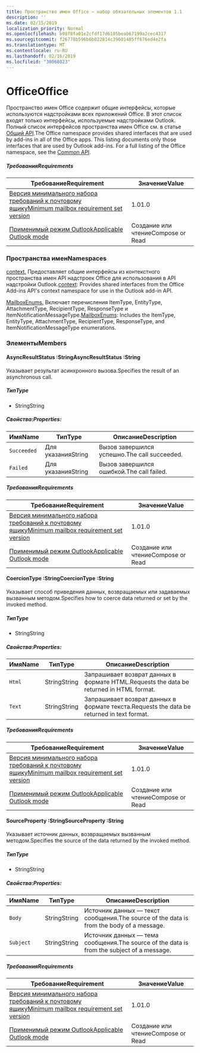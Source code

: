 ```yaml
---
title: Пространство имен Office — набор обязательных элементов 1.1
description: ''
ms.date: 02/15/2019
localization_priority: Normal
ms.openlocfilehash: b98f8fa01e2cfdf17d6105beab67199a2cec4317
ms.sourcegitcommit: f26778b596b6b022814c39601485ff676ed4e2fa
ms.translationtype: MT
ms.contentlocale: ru-RU
ms.lasthandoff: 02/16/2019
ms.locfileid: "30068023"
---
```

# <a name="office"></a><span data-ttu-id="eba9f-102">Office</span><span class="sxs-lookup"><span data-stu-id="eba9f-102">Office</span></span>

<span data-ttu-id="eba9f-p101">Пространство имен Office содержит общие интерфейсы, которые используются надстройками всех приложений Office. В этот список входят только интерфейсы, используемые надстройками Outlook. Полный список интерфейсов пространства имен Office см. в статье [Общий API](/javascript/api/office).</span><span class="sxs-lookup"><span data-stu-id="eba9f-p101">The Office namespace provides shared interfaces that are used by add-ins in all of the Office apps. This listing documents only those interfaces that are used by Outlook add-ins. For a full listing of the Office namespace, see the [Common API](/javascript/api/office).</span></span>

##### <a name="requirements"></a><span data-ttu-id="eba9f-105">Требования</span><span class="sxs-lookup"><span data-stu-id="eba9f-105">Requirements</span></span>

|<span data-ttu-id="eba9f-106">Требование</span><span class="sxs-lookup"><span data-stu-id="eba9f-106">Requirement</span></span>| <span data-ttu-id="eba9f-107">Значение</span><span class="sxs-lookup"><span data-stu-id="eba9f-107">Value</span></span>|
|---|---|
|[<span data-ttu-id="eba9f-108">Версия минимального набора требований к почтовому ящику</span><span class="sxs-lookup"><span data-stu-id="eba9f-108">Minimum mailbox requirement set version</span></span>](/office/dev/add-ins/reference/requirement-sets/outlook-api-requirement-sets)| <span data-ttu-id="eba9f-109">1.0</span><span class="sxs-lookup"><span data-stu-id="eba9f-109">1.0</span></span>|
|[<span data-ttu-id="eba9f-110">Применимый режим Outlook</span><span class="sxs-lookup"><span data-stu-id="eba9f-110">Applicable Outlook mode</span></span>](https://docs.microsoft.com/outlook/add-ins/#extension-points)| <span data-ttu-id="eba9f-111">Создание или чтение</span><span class="sxs-lookup"><span data-stu-id="eba9f-111">Compose or Read</span></span>|

### <a name="namespaces"></a><span data-ttu-id="eba9f-112">Пространства имен</span><span class="sxs-lookup"><span data-stu-id="eba9f-112">Namespaces</span></span>

<span data-ttu-id="eba9f-113">[context.](office.context.md) Предоставляет общие интерфейсы из контекстного пространства имен API надстроек Office для использования в API надстройки Outlook.</span><span class="sxs-lookup"><span data-stu-id="eba9f-113">[context](office.context.md): Provides shared interfaces from the Office Add-ins API's context namespace for use in the Outlook add-in API.</span></span>

<span data-ttu-id="eba9f-114">[MailboxEnums.](/javascript/api/outlook_1_1/office.mailboxenums.attachmenttype) Включает перечисления ItemType, EntityType, AttachmentType, RecipientType, ResponseType и ItemNotificationMessageType.</span><span class="sxs-lookup"><span data-stu-id="eba9f-114">[MailboxEnums](/javascript/api/outlook_1_1/office.mailboxenums.attachmenttype): Includes the ItemType, EntityType, AttachmentType, RecipientType, ResponseType, and ItemNotificationMessageType enumerations.</span></span>

### <a name="members"></a><span data-ttu-id="eba9f-115">Элементы</span><span class="sxs-lookup"><span data-stu-id="eba9f-115">Members</span></span>

####  <a name="asyncresultstatus-string"></a><span data-ttu-id="eba9f-116">AsyncResultStatus :String</span><span class="sxs-lookup"><span data-stu-id="eba9f-116">AsyncResultStatus :String</span></span>

<span data-ttu-id="eba9f-117">Указывает результат асинхронного вызова.</span><span class="sxs-lookup"><span data-stu-id="eba9f-117">Specifies the result of an asynchronous call.</span></span>

##### <a name="type"></a><span data-ttu-id="eba9f-118">Тип</span><span class="sxs-lookup"><span data-stu-id="eba9f-118">Type</span></span>

*   <span data-ttu-id="eba9f-119">String</span><span class="sxs-lookup"><span data-stu-id="eba9f-119">String</span></span>

##### <a name="properties"></a><span data-ttu-id="eba9f-120">Свойства:</span><span class="sxs-lookup"><span data-stu-id="eba9f-120">Properties:</span></span>

|<span data-ttu-id="eba9f-121">Имя</span><span class="sxs-lookup"><span data-stu-id="eba9f-121">Name</span></span>| <span data-ttu-id="eba9f-122">Тип</span><span class="sxs-lookup"><span data-stu-id="eba9f-122">Type</span></span>| <span data-ttu-id="eba9f-123">Описание</span><span class="sxs-lookup"><span data-stu-id="eba9f-123">Description</span></span>|
|---|---|---|
|`Succeeded`| <span data-ttu-id="eba9f-124">Для указания</span><span class="sxs-lookup"><span data-stu-id="eba9f-124">String</span></span>|<span data-ttu-id="eba9f-125">Вызов завершился успешно.</span><span class="sxs-lookup"><span data-stu-id="eba9f-125">The call succeeded.</span></span>|
|`Failed`| <span data-ttu-id="eba9f-126">Для указания</span><span class="sxs-lookup"><span data-stu-id="eba9f-126">String</span></span>|<span data-ttu-id="eba9f-127">Вызов завершился ошибкой.</span><span class="sxs-lookup"><span data-stu-id="eba9f-127">The call failed.</span></span>|

##### <a name="requirements"></a><span data-ttu-id="eba9f-128">Требования</span><span class="sxs-lookup"><span data-stu-id="eba9f-128">Requirements</span></span>

|<span data-ttu-id="eba9f-129">Требование</span><span class="sxs-lookup"><span data-stu-id="eba9f-129">Requirement</span></span>| <span data-ttu-id="eba9f-130">Значение</span><span class="sxs-lookup"><span data-stu-id="eba9f-130">Value</span></span>|
|---|---|
|[<span data-ttu-id="eba9f-131">Версия минимального набора требований к почтовому ящику</span><span class="sxs-lookup"><span data-stu-id="eba9f-131">Minimum mailbox requirement set version</span></span>](/office/dev/add-ins/reference/requirement-sets/outlook-api-requirement-sets)| <span data-ttu-id="eba9f-132">1.0</span><span class="sxs-lookup"><span data-stu-id="eba9f-132">1.0</span></span>|
|[<span data-ttu-id="eba9f-133">Применимый режим Outlook</span><span class="sxs-lookup"><span data-stu-id="eba9f-133">Applicable Outlook mode</span></span>](https://docs.microsoft.com/outlook/add-ins/#extension-points)| <span data-ttu-id="eba9f-134">Создание или чтение</span><span class="sxs-lookup"><span data-stu-id="eba9f-134">Compose or Read</span></span>|

####  <a name="coerciontype-string"></a><span data-ttu-id="eba9f-135">CoercionType :String</span><span class="sxs-lookup"><span data-stu-id="eba9f-135">CoercionType :String</span></span>

<span data-ttu-id="eba9f-136">Указывает способ приведения данных, возвращаемых или задаваемых вызванным методом.</span><span class="sxs-lookup"><span data-stu-id="eba9f-136">Specifies how to coerce data returned or set by the invoked method.</span></span>

##### <a name="type"></a><span data-ttu-id="eba9f-137">Тип</span><span class="sxs-lookup"><span data-stu-id="eba9f-137">Type</span></span>

*   <span data-ttu-id="eba9f-138">String</span><span class="sxs-lookup"><span data-stu-id="eba9f-138">String</span></span>

##### <a name="properties"></a><span data-ttu-id="eba9f-139">Свойства:</span><span class="sxs-lookup"><span data-stu-id="eba9f-139">Properties:</span></span>

|<span data-ttu-id="eba9f-140">Имя</span><span class="sxs-lookup"><span data-stu-id="eba9f-140">Name</span></span>| <span data-ttu-id="eba9f-141">Тип</span><span class="sxs-lookup"><span data-stu-id="eba9f-141">Type</span></span>| <span data-ttu-id="eba9f-142">Описание</span><span class="sxs-lookup"><span data-stu-id="eba9f-142">Description</span></span>|
|---|---|---|
|`Html`| <span data-ttu-id="eba9f-143">String</span><span class="sxs-lookup"><span data-stu-id="eba9f-143">String</span></span>|<span data-ttu-id="eba9f-144">Запрашивает возврат данных в формате HTML.</span><span class="sxs-lookup"><span data-stu-id="eba9f-144">Requests the data be returned in HTML format.</span></span>|
|`Text`| <span data-ttu-id="eba9f-145">String</span><span class="sxs-lookup"><span data-stu-id="eba9f-145">String</span></span>|<span data-ttu-id="eba9f-146">Запрашивает возврат данных в формате текста.</span><span class="sxs-lookup"><span data-stu-id="eba9f-146">Requests the data be returned in text format.</span></span>|

##### <a name="requirements"></a><span data-ttu-id="eba9f-147">Требования</span><span class="sxs-lookup"><span data-stu-id="eba9f-147">Requirements</span></span>

|<span data-ttu-id="eba9f-148">Требование</span><span class="sxs-lookup"><span data-stu-id="eba9f-148">Requirement</span></span>| <span data-ttu-id="eba9f-149">Значение</span><span class="sxs-lookup"><span data-stu-id="eba9f-149">Value</span></span>|
|---|---|
|[<span data-ttu-id="eba9f-150">Версия минимального набора требований к почтовому ящику</span><span class="sxs-lookup"><span data-stu-id="eba9f-150">Minimum mailbox requirement set version</span></span>](/office/dev/add-ins/reference/requirement-sets/outlook-api-requirement-sets)| <span data-ttu-id="eba9f-151">1.0</span><span class="sxs-lookup"><span data-stu-id="eba9f-151">1.0</span></span>|
|[<span data-ttu-id="eba9f-152">Применимый режим Outlook</span><span class="sxs-lookup"><span data-stu-id="eba9f-152">Applicable Outlook mode</span></span>](https://docs.microsoft.com/outlook/add-ins/#extension-points)| <span data-ttu-id="eba9f-153">Создание или чтение</span><span class="sxs-lookup"><span data-stu-id="eba9f-153">Compose or Read</span></span>|

####  <a name="sourceproperty-string"></a><span data-ttu-id="eba9f-154">SourceProperty :String</span><span class="sxs-lookup"><span data-stu-id="eba9f-154">SourceProperty :String</span></span>

<span data-ttu-id="eba9f-155">Указывает источник данных, возвращаемых вызванным методом.</span><span class="sxs-lookup"><span data-stu-id="eba9f-155">Specifies the source of the data returned by the invoked method.</span></span>

##### <a name="type"></a><span data-ttu-id="eba9f-156">Тип</span><span class="sxs-lookup"><span data-stu-id="eba9f-156">Type</span></span>

*   <span data-ttu-id="eba9f-157">String</span><span class="sxs-lookup"><span data-stu-id="eba9f-157">String</span></span>

##### <a name="properties"></a><span data-ttu-id="eba9f-158">Свойства:</span><span class="sxs-lookup"><span data-stu-id="eba9f-158">Properties:</span></span>

|<span data-ttu-id="eba9f-159">Имя</span><span class="sxs-lookup"><span data-stu-id="eba9f-159">Name</span></span>| <span data-ttu-id="eba9f-160">Тип</span><span class="sxs-lookup"><span data-stu-id="eba9f-160">Type</span></span>| <span data-ttu-id="eba9f-161">Описание</span><span class="sxs-lookup"><span data-stu-id="eba9f-161">Description</span></span>|
|---|---|---|
|`Body`| <span data-ttu-id="eba9f-162">String</span><span class="sxs-lookup"><span data-stu-id="eba9f-162">String</span></span>|<span data-ttu-id="eba9f-163">Источник данных — текст сообщения.</span><span class="sxs-lookup"><span data-stu-id="eba9f-163">The source of the data is from the body of a message.</span></span>|
|`Subject`| <span data-ttu-id="eba9f-164">String</span><span class="sxs-lookup"><span data-stu-id="eba9f-164">String</span></span>|<span data-ttu-id="eba9f-165">Источник данных — тема сообщения.</span><span class="sxs-lookup"><span data-stu-id="eba9f-165">The source of the data is from the subject of a message.</span></span>|

##### <a name="requirements"></a><span data-ttu-id="eba9f-166">Требования</span><span class="sxs-lookup"><span data-stu-id="eba9f-166">Requirements</span></span>

|<span data-ttu-id="eba9f-167">Требование</span><span class="sxs-lookup"><span data-stu-id="eba9f-167">Requirement</span></span>| <span data-ttu-id="eba9f-168">Значение</span><span class="sxs-lookup"><span data-stu-id="eba9f-168">Value</span></span>|
|---|---|
|[<span data-ttu-id="eba9f-169">Версия минимального набора требований к почтовому ящику</span><span class="sxs-lookup"><span data-stu-id="eba9f-169">Minimum mailbox requirement set version</span></span>](/office/dev/add-ins/reference/requirement-sets/outlook-api-requirement-sets)| <span data-ttu-id="eba9f-170">1.0</span><span class="sxs-lookup"><span data-stu-id="eba9f-170">1.0</span></span>|
|[<span data-ttu-id="eba9f-171">Применимый режим Outlook</span><span class="sxs-lookup"><span data-stu-id="eba9f-171">Applicable Outlook mode</span></span>](https://docs.microsoft.com/outlook/add-ins/#extension-points)| <span data-ttu-id="eba9f-172">Создание или чтение</span><span class="sxs-lookup"><span data-stu-id="eba9f-172">Compose or Read</span></span>|
